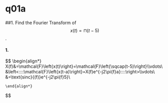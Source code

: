 # q01a

##1.
Find the Fourier Transform of $$x(t)=\sqcap(t-5)$$.


#### 1.
$$
    \begin{align*}
    X(f)&=\mathcal{F}\left\{x(t)\right\}=\mathcal{F}\left\{\sqcap(t-5)\right\}\\\vdots\\
    &\left<\:\:\:\:\mathcal{F}\left\{x(t-a)\right\}=X(f)e^{-j2\pi{f}a}\:\:\:\:\right>\\\vdots\\
    &=\text{sinc}{(f)}e^{-j2\pi{f}5}\\

    \end{align*}
$$
